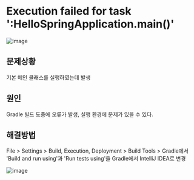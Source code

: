 # Execution failed for task ':HelloSpringApplication.main()'
![image](https://github.com/GYUNGAEEEE/Troubleshooting/assets/158580466/8222ef51-f1f3-4ea2-8bcd-e3080dc06ee3)

## 문제상황
기본 메인 클래스를 실행하였는데 발생

## 원인
Gradle 빌드 도중에 오류가 발생, 실행 환경에 문제가 있을 수 있다.

## 해결방법
File > Settings > Build, Execution, Deployment > Build Tools > Gradle에서 'Build and run using'과 'Run tests using'을
Gradle에서 IntelliJ IDEA로 변경

![image](https://github.com/GYUNGAEEEE/Troubleshooting/assets/158580466/b8bb642d-dbd3-4263-b5d4-e2444a932d14)
